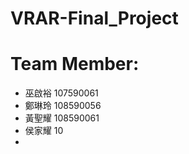 # VRAR-Final_Project

# Team Member: 
  - 巫啟裕 107590061
  - 鄭琳玲 108590056
  - 黃聖耀 108590061
  - 侯家耀 10
  - 
